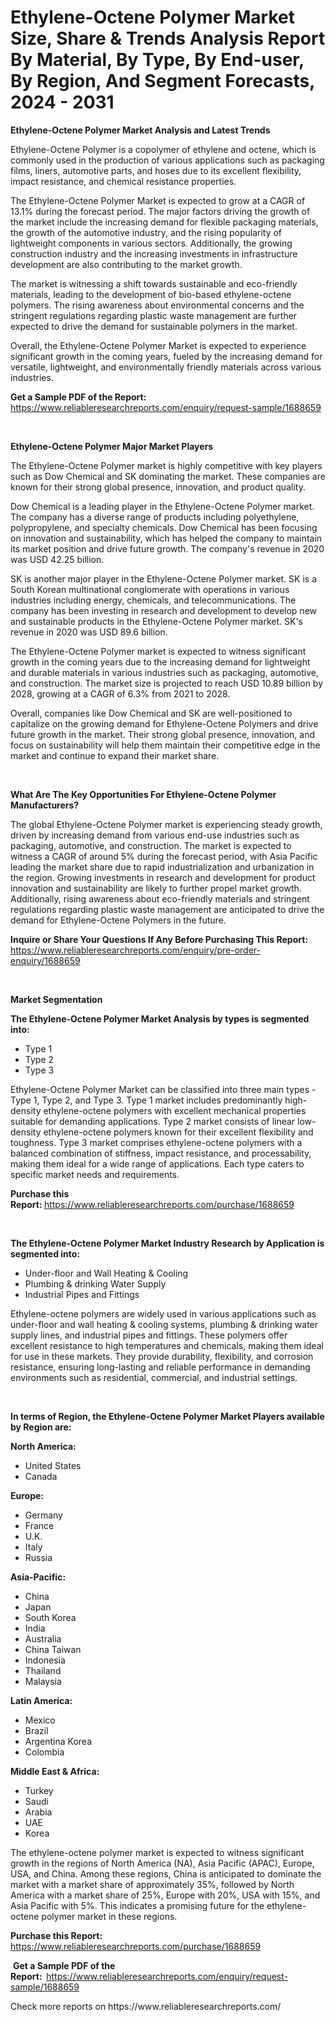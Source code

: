 <p><h1>Ethylene-Octene Polymer Market Size, Share & Trends Analysis Report By Material, By Type, By End-user, By Region, And Segment Forecasts, 2024 - 2031</h1></p><p><strong>Ethylene-Octene Polymer Market Analysis and Latest Trends</strong></p>
<p><p>Ethylene-Octene Polymer is a copolymer of ethylene and octene, which is commonly used in the production of various applications such as packaging films, liners, automotive parts, and hoses due to its excellent flexibility, impact resistance, and chemical resistance properties.</p><p>The Ethylene-Octene Polymer Market is expected to grow at a CAGR of 13.1% during the forecast period. The major factors driving the growth of the market include the increasing demand for flexible packaging materials, the growth of the automotive industry, and the rising popularity of lightweight components in various sectors. Additionally, the growing construction industry and the increasing investments in infrastructure development are also contributing to the market growth.</p><p>The market is witnessing a shift towards sustainable and eco-friendly materials, leading to the development of bio-based ethylene-octene polymers. The rising awareness about environmental concerns and the stringent regulations regarding plastic waste management are further expected to drive the demand for sustainable polymers in the market.</p><p>Overall, the Ethylene-Octene Polymer Market is expected to experience significant growth in the coming years, fueled by the increasing demand for versatile, lightweight, and environmentally friendly materials across various industries.</p></p>
<p><strong>Get a Sample PDF of the Report:&nbsp;</strong> <a href="https://www.reliableresearchreports.com/enquiry/request-sample/1688659">https://www.reliableresearchreports.com/enquiry/request-sample/1688659</a></p>
<p>&nbsp;</p>
<p><strong>Ethylene-Octene Polymer Major Market Players</strong></p>
<p><p>The Ethylene-Octene Polymer market is highly competitive with key players such as Dow Chemical and SK dominating the market. These companies are known for their strong global presence, innovation, and product quality.</p><p>Dow Chemical is a leading player in the Ethylene-Octene Polymer market. The company has a diverse range of products including polyethylene, polypropylene, and specialty chemicals. Dow Chemical has been focusing on innovation and sustainability, which has helped the company to maintain its market position and drive future growth. The company's revenue in 2020 was USD 42.25 billion.</p><p>SK is another major player in the Ethylene-Octene Polymer market. SK is a South Korean multinational conglomerate with operations in various industries including energy, chemicals, and telecommunications. The company has been investing in research and development to develop new and sustainable products in the Ethylene-Octene Polymer market. SK's revenue in 2020 was USD 89.6 billion.</p><p>The Ethylene-Octene Polymer market is expected to witness significant growth in the coming years due to the increasing demand for lightweight and durable materials in various industries such as packaging, automotive, and construction. The market size is projected to reach USD 10.89 billion by 2028, growing at a CAGR of 6.3% from 2021 to 2028.</p><p>Overall, companies like Dow Chemical and SK are well-positioned to capitalize on the growing demand for Ethylene-Octene Polymers and drive future growth in the market. Their strong global presence, innovation, and focus on sustainability will help them maintain their competitive edge in the market and continue to expand their market share.</p></p>
<p>&nbsp;</p>
<p><strong>What Are The Key Opportunities For Ethylene-Octene Polymer Manufacturers?</strong></p>
<p><p>The global Ethylene-Octene Polymer market is experiencing steady growth, driven by increasing demand from various end-use industries such as packaging, automotive, and construction. The market is expected to witness a CAGR of around 5% during the forecast period, with Asia Pacific leading the market share due to rapid industrialization and urbanization in the region. Growing investments in research and development for product innovation and sustainability are likely to further propel market growth. Additionally, rising awareness about eco-friendly materials and stringent regulations regarding plastic waste management are anticipated to drive the demand for Ethylene-Octene Polymers in the future.</p></p>
<p><strong>Inquire or Share Your Questions If Any Before Purchasing This Report:</strong> <a href="https://www.reliableresearchreports.com/enquiry/pre-order-enquiry/1688659">https://www.reliableresearchreports.com/enquiry/pre-order-enquiry/1688659</a></p>
<p>&nbsp;</p>
<p><strong>Market Segmentation</strong></p>
<p><strong>The Ethylene-Octene Polymer Market Analysis by types is segmented into:</strong></p>
<p><ul><li>Type 1</li><li>Type 2</li><li>Type 3</li></ul></p>
<p><p>Ethylene-Octene Polymer Market can be classified into three main types - Type 1, Type 2, and Type 3. Type 1 market includes predominantly high-density ethylene-octene polymers with excellent mechanical properties suitable for demanding applications. Type 2 market consists of linear low-density ethylene-octene polymers known for their excellent flexibility and toughness. Type 3 market comprises ethylene-octene polymers with a balanced combination of stiffness, impact resistance, and processability, making them ideal for a wide range of applications. Each type caters to specific market needs and requirements.</p></p>
<p><strong>Purchase this Report:&nbsp;</strong><a href="https://www.reliableresearchreports.com/purchase/1688659">https://www.reliableresearchreports.com/purchase/1688659</a></p>
<p>&nbsp;</p>
<p><strong>The Ethylene-Octene Polymer Market Industry Research by Application is segmented into:</strong></p>
<p><ul><li>Under-floor and Wall Heating & Cooling</li><li>Plumbing & drinking Water Supply</li><li>Industrial Pipes and Fittings</li></ul></p>
<p><p>Ethylene-octene polymers are widely used in various applications such as under-floor and wall heating & cooling systems, plumbing & drinking water supply lines, and industrial pipes and fittings. These polymers offer excellent resistance to high temperatures and chemicals, making them ideal for use in these markets. They provide durability, flexibility, and corrosion resistance, ensuring long-lasting and reliable performance in demanding environments such as residential, commercial, and industrial settings.</p></p>
<p>&nbsp;</p>
<p><strong>In terms of Region, the Ethylene-Octene Polymer Market Players available by Region are:</strong></p>
<p>
    <p> <strong> North America: </strong>
        <ul>
            <li>United States</li>
            <li>Canada</li>
        </ul>
        </p> 
    <p> <strong> Europe: </strong>
        <ul>
            <li>Germany</li>
            <li>France</li>
            <li>U.K.</li>
            <li>Italy</li>
            <li>Russia</li>
        </ul>
        </p> 
    <p> <strong> Asia-Pacific: </strong>
        <ul>
            <li>China</li>
            <li>Japan</li>
            <li>South Korea</li>
            <li>India</li>
            <li>Australia</li>
            <li>China Taiwan</li>
            <li>Indonesia</li>
            <li>Thailand</li>
            <li>Malaysia</li>
        </ul>
        </p> 
    <p> <strong> Latin America: </strong>
        <ul>
            <li>Mexico</li>
            <li>Brazil</li>
            <li>Argentina Korea</li>
            <li>Colombia</li>
        </ul>
        </p> 
    <p> <strong> Middle East & Africa: </strong>
        <ul>
            <li>Turkey</li>
            <li>Saudi</li>
            <li>Arabia</li>
            <li>UAE</li>
            <li>Korea</li>
        </ul>
    </p>
    </p>
<p><p>The ethylene-octene polymer market is expected to witness significant growth in the regions of North America (NA), Asia Pacific (APAC), Europe, USA, and China. Among these regions, China is anticipated to dominate the market with a market share of approximately 35%, followed by North America with a market share of 25%, Europe with 20%, USA with 15%, and Asia Pacific with 5%. This indicates a promising future for the ethylene-octene polymer market in these regions.</p></p>
<p><strong>Purchase this Report: </strong><a href="https://www.reliableresearchreports.com/purchase/1688659">https://www.reliableresearchreports.com/purchase/1688659</a></p>
<p>&nbsp;<strong>Get a Sample PDF of the Report:&nbsp;&nbsp;</strong><a href="https://www.reliableresearchreports.com/enquiry/request-sample/1688659">https://www.reliableresearchreports.com/enquiry/request-sample/1688659</a></p>
<p><strong></strong></p>
<p>Check more reports on https://www.reliableresearchreports.com/</p>